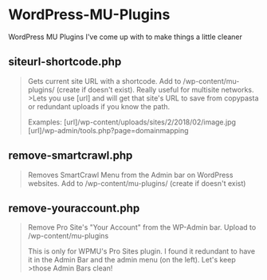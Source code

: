 # WordPress-MU-Plugins
WordPress MU Plugins I've come up with to make things a little cleaner

siteurl-shortcode.php
------
>Gets current site URL with a shortcode. Add to /wp-content/mu-plugins/ (create if doesn't exist). Really useful for multisite networks. >Lets you use [url] and will get that site's URL to save from copypasta or redundant uploads if you know the path.
>
>Examples:
>[url]/wp-content/uploads/sites/2/2018/02/image.jpg
>[url]/wp-admin/tools.php?page=domainmapping

remove-smartcrawl.php
------
>Removes SmartCrawl Menu from the Admin bar on WordPress websites. Add to /wp-content/mu-plugins/ (create if doesn't exist)

remove-youraccount.php
------
>Remove Pro Site's "Your Account" from the WP-Admin bar. Upload to /wp-content/mu-plugins
>
>This is only for WPMU's Pro Sites plugin. I found it redundant to have it in the Admin Bar and the admin menu (on the left). Let's keep >those Admin Bars clean!
